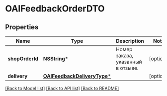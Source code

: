 # OAIFeedbackOrderDTO

## Properties
Name | Type | Description | Notes
------------ | ------------- | ------------- | -------------
**shopOrderId** | **NSString*** | Номер заказа, указанный в отзыве. | [optional] 
**delivery** | [**OAIFeedbackDeliveryType***](OAIFeedbackDeliveryType.md) |  | [optional] 

[[Back to Model list]](../README.md#documentation-for-models) [[Back to API list]](../README.md#documentation-for-api-endpoints) [[Back to README]](../README.md)


